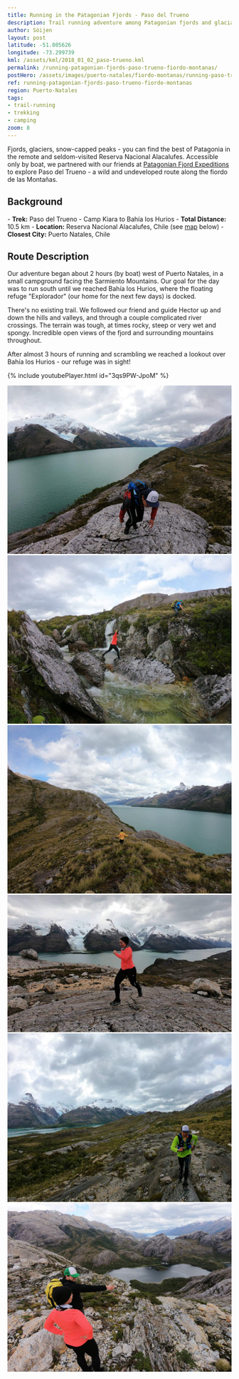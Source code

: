 ```yaml
---
title: Running in the Patagonian Fjords - Paso del Trueno
description: Trail running adventure among Patagonian fjords and glaciars in Paso del Trueno (Thunder Pass), together with our friends at Patagonian Fjord Expeditions.
author: Sóijen
layout: post
latitude: -51.805626
longitude: -73.299739
kml: /assets/kml/2018_01_02_paso-trueno.kml
permalink: /running-patagonian-fjords-paso-trueno-fiordo-montanas/
postHero: /assets/images/puerto-natales/fiordo-montanas/running-paso-trueno.jpg
ref: running-patagonian-fjords-paso-trueno-fiordo-montanas
region: Puerto-Natales
tags:
- trail-running
- trekking
- camping
zoom: 8
---
```

Fjords, glaciers, snow-capped peaks - you can find the best of Patagonia in the remote and seldom-visited Reserva Nacional Alacalufes. Accessible only by boat, we partnered with our friends at <a href="http://www.patagonianfjords.com/" target="_blank">Patagonian Fjord Expeditions</a> to explore Paso del Trueno - a wild and undeveloped route along the fiordo de las Montañas.

<h2>Background</h2>
- <strong>Trek:</strong> Paso del Trueno - Camp Kiara to Bahía los Hurios
- <strong>Total Distance:</strong> 10.5 km
- <strong>Location:</strong> Reserva Nacional Alacalufes, Chile (see <a href="#map">map</a> below)
- <strong>Closest City:</strong> Puerto Natales, Chile

<h2>Route Description</h2>

Our adventure began about 2 hours (by boat) west of Puerto Natales, in a small campground facing the Sarmiento Mountains. Our goal for the day was to run south until we reached Bahía los Hurios, where the floating refuge "Explorador" (our home for the next few days) is docked.

There's no existing trail. We followed our friend and guide Hector up and down the hills and valleys, and through a couple complicated river crossings. The terrain was tough, at times rocky, steep or very wet and spongy. Incredible open views of the fjord and surrounding mountains throughout.

After almost 3 hours of running and scrambling we reached a lookout over Bahía los Hurios - our refuge was in sight!

{% include youtubePlayer.html id="3qs9PW-JpoM" %}

<img src="/assets/images/puerto-natales/fiordo-montanas/paso-trueno-glaciar.jpg" alt="Trekking Paso Trueno Fiordo de Montanas">
<div class="img-caption"></div>
<img src="/assets/images/puerto-natales/fiordo-montanas/paso-trueno-river.jpg" alt="Trekking Paso Trueno Fiordo de Montanas">
<div class="img-caption"></div>
<img src="/assets/images/puerto-natales/fiordo-montanas/paso-trueno.jpg" alt="Trekking Paso Trueno Fiordo de Montanas">
<div class="img-caption"></div>
<img src="/assets/images/puerto-natales/fiordo-montanas/running-paso-trueno-glaciar.jpg" alt="Trekking Paso Trueno Fiordo de Montanas">
<div class="img-caption"></div>
<img src="/assets/images/puerto-natales/fiordo-montanas/run-paso-trueno.jpg" alt="Trekking Paso Trueno Fiordo de Montanas">
<div class="img-caption"></div>
<img src="/assets/images/puerto-natales/fiordo-montanas/bahia-los-hurios.jpg" alt="Trekking Paso Trueno Fiordo de Montanas">
<div class="img-caption"></div>
